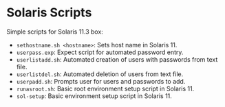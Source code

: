 # Solaris Scripts

Simple scripts for Solaris 11.3 box:

- `sethostname.sh <hostname>`: Sets host name in Solaris 11.
- `userpass.exp`: Expect script for automated password entry.
- `userlistadd.sh`: Automated creation of users with passwords from text file.
- `userlistdel.sh`: Automated deletion of users from text file.
- `userpadd.sh`: Prompts user for users and passwords to add.
- `runasroot.sh`: Basic root environment setup script in Solaris 11.
- `sol-setup`: Basic environment setup script in Solaris 11.

